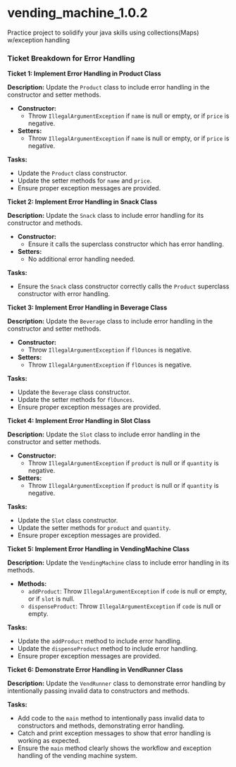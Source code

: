 # vending_machine_1.0.2
Practice project to solidify your java skills using collections(Maps) w/exception handling


### Ticket Breakdown for Error Handling

**Ticket 1: Implement Error Handling in Product Class**

**Description:** Update the `Product` class to include error handling in the constructor and setter methods.
- **Constructor:**
  - Throw `IllegalArgumentException` if `name` is null or empty, or if `price` is negative.
- **Setters:**
  - Throw `IllegalArgumentException` if `name` is null or empty, or if `price` is negative.

**Tasks:**
- Update the `Product` class constructor.
- Update the setter methods for `name` and `price`.
- Ensure proper exception messages are provided.

**Ticket 2: Implement Error Handling in Snack Class**

**Description:** Update the `Snack` class to include error handling for its constructor and methods.
- **Constructor:**
  - Ensure it calls the superclass constructor which has error handling.
- **Setters:**
  - No additional error handling needed.

**Tasks:**
- Ensure the `Snack` class constructor correctly calls the `Product` superclass constructor with error handling.

**Ticket 3: Implement Error Handling in Beverage Class**

**Description:** Update the `Beverage` class to include error handling in the constructor and setter methods.
- **Constructor:**
  - Throw `IllegalArgumentException` if `flOunces` is negative.
- **Setters:**
  - Throw `IllegalArgumentException` if `flOunces` is negative.

**Tasks:**
- Update the `Beverage` class constructor.
- Update the setter methods for `flOunces`.
- Ensure proper exception messages are provided.

**Ticket 4: Implement Error Handling in Slot Class**

**Description:** Update the `Slot` class to include error handling in the constructor and setter methods.
- **Constructor:**
  - Throw `IllegalArgumentException` if `product` is null or if `quantity` is negative.
- **Setters:**
  - Throw `IllegalArgumentException` if `product` is null or if `quantity` is negative.

**Tasks:**
- Update the `Slot` class constructor.
- Update the setter methods for `product` and `quantity`.
- Ensure proper exception messages are provided.

**Ticket 5: Implement Error Handling in VendingMachine Class**

**Description:** Update the `VendingMachine` class to include error handling in its methods.
- **Methods:**
  - `addProduct`: Throw `IllegalArgumentException` if `code` is null or empty, or if `slot` is null.
  - `dispenseProduct`: Throw `IllegalArgumentException` if `code` is null or empty.

**Tasks:**
- Update the `addProduct` method to include error handling.
- Update the `dispenseProduct` method to include error handling.
- Ensure proper exception messages are provided.

**Ticket 6: Demonstrate Error Handling in VendRunner Class**

**Description:** Update the `VendRunner` class to demonstrate error handling by intentionally passing invalid data to constructors and methods.

**Tasks:**
- Add code to the `main` method to intentionally pass invalid data to constructors and methods, demonstrating error handling.
- Catch and print exception messages to show that error handling is working as expected.
- Ensure the `main` method clearly shows the workflow and exception handling of the vending machine system.

